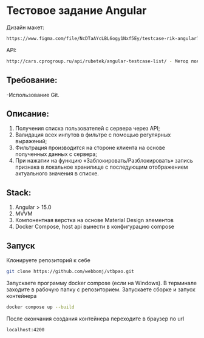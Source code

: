 # Тестовое задание Angular
Дизайн макет: 
```bash
https://www.figma.com/file/NcDTaAYcLBL6ogy1Nxf5Ey/testcase-rik-angular?node-id=0%3A1&t=ZCRud6nfITOJa0sw-1
```

API:
```bash
http://cars.cprogroup.ru/api/rubetek/angular-testcase-list/ - Метод получения списка пользователей
```

## Требование: 
-Использование Git.

## Описание: 
1. Получения списка пользователей с сервера через API;
2. Валидация всех инпутов в фильтре c помощью регулярных выражений;
3. Фильтрация производится на стороне клиента на основе полученных данных с сервера;
4. При нажатии на функцию «Заблокировать/Разблокировать» запись признака в локальное хранилище с последующим отображением актуального значения в списке. 

## Stack: 
1. Angular > 15.0
2. MVVM
3. Компонентная верстка на основе Material Design элементов
4. Docker Compose, host api вынести в конфигурацию сompose

## Запуск
Клонируете репозиторий к себе
```bash
git clone https://github.com/webbomj/vtbpao.git
```
Запускаете программу docker compose (если на Windows).
В терминале заходите в рабочую папку с репозиторием.
Запускаете сборке и запуск контейнера
```bash
docker compose up --build
```
После окончания создания контейнера переходите в браузер по url
```bash
localhost:4200
```
